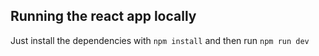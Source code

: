 ## Running the react app locally

Just install the dependencies with `npm install` and then run `npm run dev` 